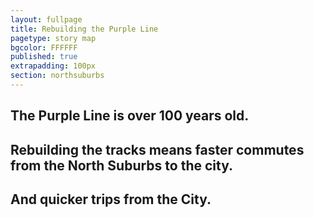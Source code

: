 ```yaml
---
layout: fullpage
title: Rebuilding the Purple Line
pagetype: story map
bgcolor: FFFFFF
published: true
extrapadding: 100px
section: northsuburbs
---
```


## The Purple Line is over 100 years old. 

## Rebuilding the tracks means faster commutes from the North Suburbs to the city. 

## And quicker trips from the City.
